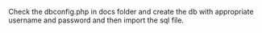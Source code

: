 Check the dbconfig.php in docs folder and create the db with appropriate username and password and then import the sql file.
